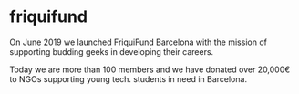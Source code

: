 # friquifund


On June 2019 we launched FriquiFund Barcelona with the mission of supporting budding geeks in developing their careers.

Today we are more than 100 members and we have donated over 20,000€ to NGOs supporting young tech. students in need in Barcelona.
